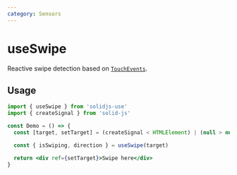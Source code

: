 ```yaml
---
category: Sensors
---
```


# useSwipe

Reactive swipe detection based on [`TouchEvents`](https://developer.mozilla.org/en-US/docs/Web/API/TouchEvent).

## Usage

```jsx
import { useSwipe } from 'solidjs-use'
import { createSignal } from 'solid-js'

const Demo = () => {
  const [target, setTarget] = (createSignal < HTMLElement) | (null > null)

  const { isSwiping, direction } = useSwipe(target)

  return <div ref={setTarget}>Swipe here</div>
}
```
